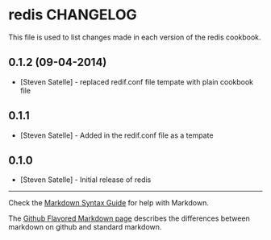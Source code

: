 redis CHANGELOG
===============

This file is used to list changes made in each version of the redis cookbook.

0.1.2 (09-04-2014)
-----
- [Steven Satelle] - replaced redif.conf file tempate with plain cookbook file 


0.1.1
-----
- [Steven Satelle] - Added in the redif.conf file as a tempate 

0.1.0
-----
- [Steven Satelle] - Initial release of redis

- - -
Check the [Markdown Syntax Guide](http://daringfireball.net/projects/markdown/syntax) for help with Markdown.

The [Github Flavored Markdown page](http://github.github.com/github-flavored-markdown/) describes the differences between markdown on github and standard markdown.
